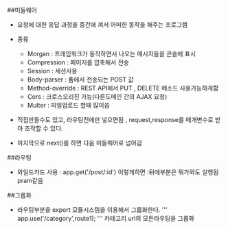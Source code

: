 ##미들웨어
-	요청에 대한 응답 과정을 중간에 껴서 어떠한 동작을 해주는 프로그램

- 종류
	- Morgan : 프레임워크가 동작하면서 나오는 메시지들을 콘솔에 표시
	- Compression : 페이지를 압축해서 전송
	- Session : 세션사용
	- Body-parser : 폼에서 전송되는 POST 값
	- Method-override : REST API에서 PUT , DELETE 메소드 사용가능하게함
	- Cors : 크로스오리진 가능(다른도메인 간의 AJAX 요청)
	- Multer : 파일업로드 할때 많이씀

-	직접만들수도 있고, 라우팅전에만 넣으면됨 , request,response를 매개변수로 받아 조작할 수 있다.
-	마지막으로 next()를 하면 다음 미들웨어로 넘어감

##라우팅

- 와일드카드 사용 : app.get('/post/:id') 이렇게하면 :뒤에부분은 뭐가와도 실행됨 pram같음

##그룹화
-	라우팅부분을 export 모듈시스템을 이용해서 그룹화한다.
'''
app.use('/category',route1);
'''
카테고리 url의 모든라우팅을 그룹화


